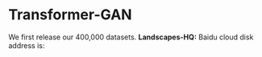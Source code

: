 # Transformer-GAN
We first release our 400,000 datasets.
**Landscapes-HQ:**
Baidu cloud disk address is:
